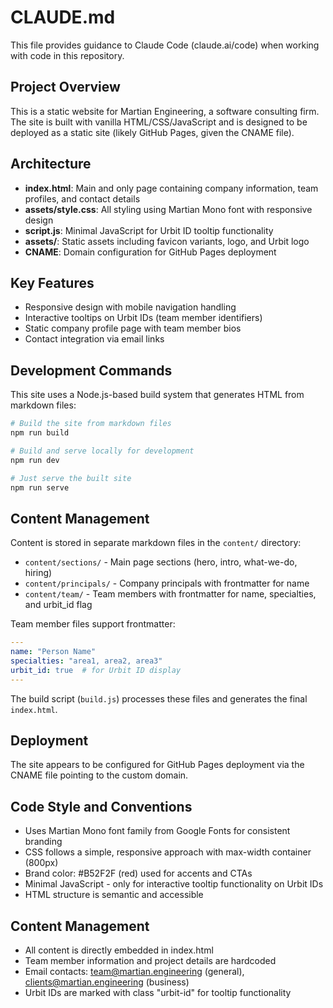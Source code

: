 # CLAUDE.md

This file provides guidance to Claude Code (claude.ai/code) when working with code in this repository.

## Project Overview

This is a static website for Martian Engineering, a software consulting firm. The site is built with vanilla HTML/CSS/JavaScript and is designed to be deployed as a static site (likely GitHub Pages, given the CNAME file).

## Architecture

- **index.html**: Main and only page containing company information, team profiles, and contact details
- **assets/style.css**: All styling using Martian Mono font with responsive design
- **script.js**: Minimal JavaScript for Urbit ID tooltip functionality
- **assets/**: Static assets including favicon variants, logo, and Urbit logo
- **CNAME**: Domain configuration for GitHub Pages deployment

## Key Features

- Responsive design with mobile navigation handling
- Interactive tooltips on Urbit IDs (team member identifiers)
- Static company profile page with team member bios
- Contact integration via email links

## Development Commands

This site uses a Node.js-based build system that generates HTML from markdown files:

```bash
# Build the site from markdown files
npm run build

# Build and serve locally for development
npm run dev

# Just serve the built site
npm run serve
```

## Content Management

Content is stored in separate markdown files in the `content/` directory:

- `content/sections/` - Main page sections (hero, intro, what-we-do, hiring)
- `content/principals/` - Company principals with frontmatter for name
- `content/team/` - Team members with frontmatter for name, specialties, and urbit_id flag

Team member files support frontmatter:
```yaml
---
name: "Person Name"
specialties: "area1, area2, area3"
urbit_id: true  # for Urbit ID display
---
```

The build script (`build.js`) processes these files and generates the final `index.html`.

## Deployment

The site appears to be configured for GitHub Pages deployment via the CNAME file pointing to the custom domain.

## Code Style and Conventions

- Uses Martian Mono font family from Google Fonts for consistent branding
- CSS follows a simple, responsive approach with max-width container (800px)
- Brand color: #B52F2F (red) used for accents and CTAs
- Minimal JavaScript - only for interactive tooltip functionality on Urbit IDs
- HTML structure is semantic and accessible

## Content Management

- All content is directly embedded in index.html
- Team member information and project details are hardcoded
- Email contacts: team@martian.engineering (general), clients@martian.engineering (business)
- Urbit IDs are marked with class "urbit-id" for tooltip functionality